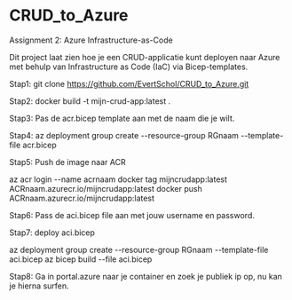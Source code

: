 # CRUD_to_Azure
Assignment 2: Azure Infrastructure-as-Code 

Dit project laat zien hoe je een CRUD-applicatie kunt deployen naar Azure met behulp van Infrastructure as Code (IaC) via Bicep-templates.

Stap1:
git clone https://github.com/EvertSchol/CRUD_to_Azure.git

Stap2:
docker build -t mijn-crud-app:latest .

Stap3:
Pas de acr.bicep template aan met de naam die je wilt.

Stap4:
az deployment group create --resource-group RGnaam --template-file acr.bicep

Stap5:
Push de image naar ACR

az acr login --name acrnaam
docker tag mijncrudapp:latest ACRnaam.azurecr.io/mijncrudapp:latest
docker push ACRnaam.azurecr.io/mijncrudapp:latest

Stap6:
Pass de aci.bicep file aan met jouw username en password.

Stap7:
deploy aci.bicep

az deployment group create --resource-group RGnaam --template-file aci.bicep
az bicep build --file aci.bicep


Stap8:
Ga in portal.azure naar je container en zoek je publiek ip op, nu kan je hierna surfen.  
